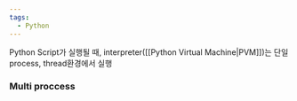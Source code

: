 ```yaml
---
tags:
  - Python
---
```


Python Script가 실행될 때, interpreter([[Python Virtual Machine|PVM]])는 단일 process, thread환경에서 실행

### Multi proccess







